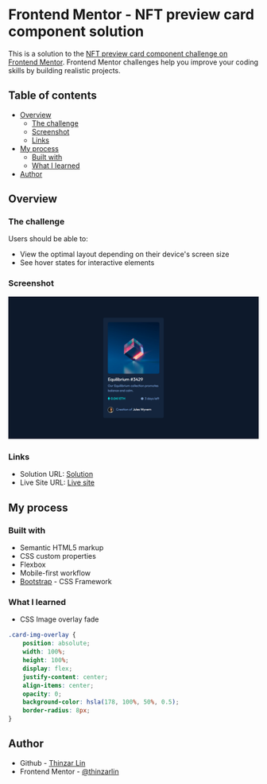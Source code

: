 # Frontend Mentor - NFT preview card component solution

This is a solution to the [NFT preview card component challenge on Frontend Mentor](https://www.frontendmentor.io/challenges/nft-preview-card-component-SbdUL_w0U). Frontend Mentor challenges help you improve your coding skills by building realistic projects. 

## Table of contents

- [Overview](#overview)
  - [The challenge](#the-challenge)
  - [Screenshot](#screenshot)
  - [Links](#links)
- [My process](#my-process)
  - [Built with](#built-with)
  - [What I learned](#what-i-learned)
- [Author](#author)


## Overview

### The challenge

Users should be able to:

- View the optimal layout depending on their device's screen size
- See hover states for interactive elements

### Screenshot

![](screenshot.png)

### Links

- Solution URL: [Solution](https://github.com/thinzarlin/NFT-preview-card-component)
- Live Site URL: [Live site](https://thinzarlin.github.io/NFT-preview-card-component)

## My process

### Built with

- Semantic HTML5 markup
- CSS custom properties
- Flexbox
- Mobile-first workflow
- [Bootstrap](https://getbootstrap.com/docs/5.2/getting-started/introduction/) - CSS Framework


### What I learned

- CSS Image overlay fade

```css 
.card-img-overlay {
    position: absolute;
    width: 100%;
    height: 100%;
    display: flex;
    justify-content: center;
    align-items: center;
    opacity: 0;
    background-color: hsla(178, 100%, 50%, 0.5);
    border-radius: 8px;
}
```

## Author

- Github - [Thinzar Lin](https://github.com/thinzarlin)
- Frontend Mentor - [@thinzarlin](https://www.frontendmentor.io/profile/thinzarlin)

